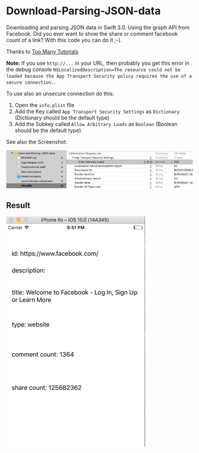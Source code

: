 # Download-Parsing-JSON-data

Downloading and parsing JSON data in Swift 3.0. Using the graph API from Facebook. Did you ever want to show the share or comment facebook count of a link? With this code you can do it ;-).

Thanks to [Too Many Tutorials](http://toomanytutorials.blogspot.de/2016/06/downloading-and-parsing-json-data-in.html)

**Note:** If you use `http://...` in your URL, then probably you get this error in the debug console `NSLocalizedDescription=The resource could not be loaded because the App Transport Security policy requires the use of a secure connection.`. 

To use also an unsecure connection do this:

1. Open the `info.plist` file
2. Add the Key called `App Transport Security Settings` as `Dictionary` (Dictionary should be the default type)
3. Add the Subkey called `Allow Arbitrary Loads` as `Boolean` (Boolean should be the default type)

See also the Screenshot:

![Update App Transport Security](update-app-transport-security.png)

## Result

![Result](preview.png)

